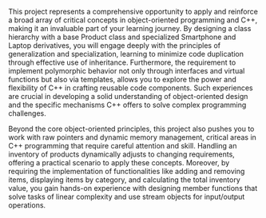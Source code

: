 This project represents a comprehensive opportunity to apply and reinforce a broad array of critical concepts in object-oriented programming and C++,
making it an invaluable part of your learning journey. By designing a class hierarchy with a base Product class and specialized Smartphone and Laptop derivatives, 
you will engage deeply with the principles of generalization and specialization, learning to minimize code duplication through effective use of inheritance. Furthermore, 
the requirement to implement polymorphic behavior not only through interfaces and virtual functions but also via templates, allows you to explore the power and flexibility of
C++ in crafting reusable code components. Such experiences are crucial in developing a solid understanding of object-oriented design and the specific mechanisms C++ offers to solve
complex programming challenges.

Beyond the core object-oriented principles, this project also pushes you to work with raw pointers and dynamic memory management, critical areas in C++ programming that require 
careful attention and skill. Handling an inventory of products dynamically adjusts to changing requirements, offering a practical scenario to apply these concepts. Moreover, by 
requiring the implementation of functionalities like adding and removing items, displaying items by category, and calculating the total inventory value, you gain hands-on experience
with designing member functions that solve tasks of linear complexity and use stream objects for input/output operations.

